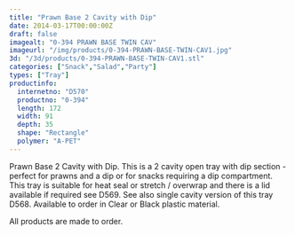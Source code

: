 ```yaml
---
title: "Prawn Base 2 Cavity with Dip"
date: 2014-03-17T00:00:00Z
draft: false
imagealt: "0-394 PRAWN BASE TWIN CAV"
imageurl: "/img/products/0-394-PRAWN-BASE-TWIN-CAV1.jpg"
3d: "/3d/products/0-394-PRAWN-BASE-TWIN-CAV1.stl"
categories: ["Snack","Salad","Party"]
types: ["Tray"]
productinfo:
  internetno: "D570"
  productno: "0-394"
  length: 172
  width: 91
  depth: 35
  shape: "Rectangle"
  polymer: "A-PET"
---
```

Prawn Base 2 Cavity with Dip. This is a 2 cavity open tray with dip section - perfect for prawns and a dip or for snacks requiring a dip compartment. This tray is suitable for heat seal or stretch / overwrap and there is a lid available if required see D569. See also single cavity version of this tray D568. Available to order in Clear or Black plastic material.

All products are made to order.

 

 